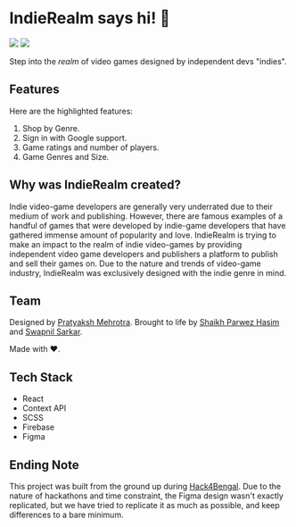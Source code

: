 <h1> IndieRealm says hi! 💬</h1>

<img src="https://camo.githubusercontent.com/b93f6605a8771143060cf3ba6e3e8425591f515169e6bd0ef3b722affcaa8b3b/68747470733a2f2f696d672e736869656c64732e696f2f62616467652f6275696c742532306f6e2d4d45524e2d72653f7374796c653d666c61742d737175617265"> <img src="https://camo.githubusercontent.com/54091f7c64a79bef35a132a5e859e3f74f67e4f33e9a99bbc68c00db5d955c7b/68747470733a2f2f696d672e736869656c64732e696f2f6769746875622f6c6963656e73652f427974652d426f6d626572732f4465764772616d3f7374796c653d666c61742d737175617265">

<p>Step into the <em>realm</em> of video games designed by independent devs "indies".</P>

## Features

Here are the highlighted features:

1. Shop by Genre.
2. Sign in with Google support.
3. Game ratings and number of players.
4. Game Genres and Size.

## Why was IndieRealm created?
Indie video-game developers are generally very underrated due to their medium of work and publishing. However, there are famous examples of a handful of games that were developed by indie-game developers that have gathered immense amount of popularity and love.
IndieRealm is trying to make an impact to the realm of indie video-games by providing independent video game developers and publishers a platform to publish and sell their games on. Due to the nature and trends of video-game industry, IndieRealm was exclusively designed with the indie genre in mind.

## Team

Designed by [Pratyaksh Mehrotra](https://pratyakshm.com).
Brought to life by [Shaikh Parwez Hasim](https://www.linkedin.com/in/shaikh-parwez-hasim-23681a10a/) and [Swapnil Sarkar](https://www.linkedin.com/in/swapnil-sarkar1202/).

Made with ❤️.

## Tech Stack

- React
- Context API
- SCSS
- Firebase
- Figma

## Ending Note

This project was built from the ground up during [Hack4Bengal](https://hack4bengal.tech). Due to the nature of hackathons and time constraint, the Figma design wasn't exactly replicated, but we have tried to replicate it as much as possible, and keep differences to a bare minimum.
